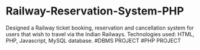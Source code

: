 # Railway-Reservation-System-PHP
Designed a Railway ticket booking, reservation and cancellation system for users that wish to
travel via the Indian Railways.
Technologies used: HTML, PHP, Javascript, MySQL database.
 #DBMS PROJECT
 #PHP PROJECT
